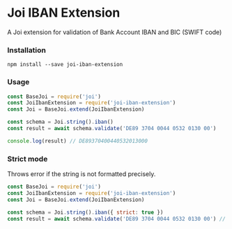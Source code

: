 # Joi IBAN Extension

A Joi extension for validation of Bank Account IBAN and BIC (SWIFT code)

### Installation

```
npm install --save joi-iban-extension
```

### Usage

```js
const BaseJoi = require('joi')
const JoiIbanExtension = require('joi-iban-extension')
const Joi = BaseJoi.extend(JoiIbanExtension)

const schema = Joi.string().iban()
const result = await schema.validate('DE89 3704 0044 0532 0130 00')

console.log(result) // DE89370400440532013000
```

### Strict mode

Throws error if the string is not formatted precisely.

```js
const BaseJoi = require('joi')
const JoiIbanExtension = require('joi-iban-extension')
const Joi = BaseJoi.extend(JoiIbanExtension)

const schema = Joi.string().iban({ strict: true })
const result = await schema.validate('DE89 3704 0044 0532 0130 00') // Throws error
```


